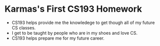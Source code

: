 # Karmas's First CS193 Homework

- CS193 helps provide me the knowledege to get though all of my future CS classes.
- I get to be taught by people who are in my shoes and love CS.
- CS193 helps prepare me for my future career.
